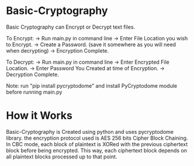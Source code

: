 # Basic-Cryptography
Basic Cryptography can Encrypt or Decrypt text files. 

To Encrypt:
-> Run main.py in command line
-> Enter File Location you wish to Encrypt.
-> Create a Password. (save it somewhere as you will need when decrypting)
-> Encryption Complete.

To Decrypt:
-> Run main.py in command line
-> Enter Encrypted File Location.
-> Enter Password You Created at time of Encryption.
-> Decryption Complete.

Note: run "pip install pycryptodome" and install PyCryptodome module before running main.py

# How it Works
Basic-Cryptography is Created using python and uses pycryptodome library.
the encryption protocol used is AES 256 bits Cipher Block Chaining.
In CBC mode, each block of plaintext is XORed with the previous ciphertext block before being encrypted.
This way, each ciphertext block depends on all plaintext blocks processed up to that point.

